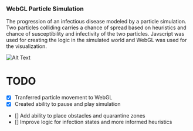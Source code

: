 ### WebGL Particle Simulation

The progression of an infectious disease modeled by a particle simulation. Two particles colliding carries a chance of spread based on heuristics and chance of susceptibility and infectivity of the two particles. Javscript was used for creating the logic in the simulated world and WebGL was used for the visualization.

![Alt Text](simulation.gif)

# TODO
- [x] Tranferred particle movement to WebGL
- [x] Created ability to pause and play simulation
- [] Add ability to place obstacles and quarantine zones
- [] Improve logic for infection states and more informed heuristics

